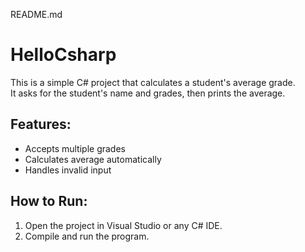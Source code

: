README.md
# HelloCsharp

This is a simple C# project that calculates a student's average grade.  
It asks for the student's name and grades, then prints the average.

## Features:
- Accepts multiple grades
- Calculates average automatically
- Handles invalid input

## How to Run:
1. Open the project in Visual Studio or any C# IDE.
2. Compile and run the program.
